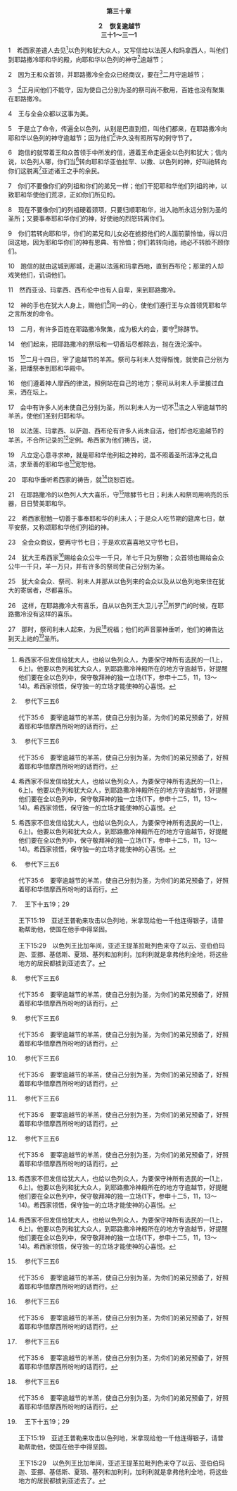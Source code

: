 <p style="text-align:center;font-weight:bold;">第三十章</p>

<p style="text-align:center;font-weight:bold;">２　恢复逾越节<br>三十1～三一1</p>

1　希西家差遣人去见[^1]以色列和犹大众人，又写信给以法莲人和玛拿西人，叫他们到耶路撒冷耶和华的殿，向耶和华以色列的神守[^a]逾越节；

[^1]:希西家不但发信给犹大人，也给以色列众人，为要保守神所有选民的一(1上，6上)。他要以色列和犹大众人，到耶路撒冷神殿所在的地方守逾越节，好提醒他们要在全以色列中，保守敬拜神的独一立场(1下，参申十二5，11，13～14)。希西家领悟，保守独一的立场才能使神的心喜悦。

[^a]:　参代下三五6<br><br>代下35:6　要宰逾越节的羊羔，使自己分别为圣，为你们的弟兄预备了，好照着耶和华借摩西所吩咐的话而行。

2　因为王和众首领，并耶路撒冷全会众已经商议，要在[^a]二月守逾越节；

[^a]:　民九10～11；参出十二2<br><br>民9:10　你要对以色列人说，你们和你们后代中，若有人因接触死人不洁净，或在远方旅途上，他仍要向耶和华守逾越节。<br><br>民9:11　他们要在二月十四日黄昏的时候，守逾越节；要用无酵饼与苦菜，和逾越节的羊羔同吃。<br><br>出12:2　你们要以本月为诸月之始，为一年的首月。

3　[^1]正月间他们不能守，因为使自己分别为圣的祭司尚不敷用，百姓也没有聚集在耶路撒冷。

[^1]:直译，那时。

4　王与全会众都以这事为美。

5　于是立了命令，传遍全以色列，从别是巴直到但，叫他们都来，在耶路撒冷向耶和华以色列的神守逾越节；因为他们[^1]许久没有照所写的例守节了。

[^1]:或，许多人。

6　跑信的就带着王和众首领手中所发的信，遵着王命走遍全以色列和犹大；信内说，以色列人哪，你们当[^a]转向耶和华亚伯拉罕、以撒、以色列的神，好叫祂转向你们这脱离[^b]亚述诸王之手的余民。

[^a]:　赛五五7；耶四1；何六1；十四2；珥二12～13<br><br>赛55:7　恶人当离弃自己的道路，作孽的人当弃绝自己的意念，归向耶和华，耶和华就必怜恤他；当归向我们的神，因为祂必广行赦免。<br><br>耶4:1　耶和华说，以色列啊，你若回来，就当回到我这里；你若从我面前除掉你可憎之物，不四处游荡，<br><br>何6:1　来吧，我们归向耶和华；祂撕裂我们，也必医治；祂打伤我们，也必缠裹。<br><br>何14:2　当带着祷告的话归向耶和华，对祂说，求你赦免一切罪孽，恩慈的收纳我们；这样，我们就把嘴唇的祭，如同牛犊献上。<br><br>珥2:12　耶和华说，虽然如此，你们应当禁食、哭泣、悲哀，全心归向我；<br><br>珥2:13　你们要撕裂心肠，不要撕裂衣服，并要归向耶和华你们的神，因为祂有恩典，有怜恤，不轻易发怒，有丰盛的慈爱，并且后悔，不降所说的灾。

[^b]:　王下十五19；29<br><br>王下15:19　亚述王普勒来攻击以色列地，米拿现给他一千他连得银子，请普勒帮助他，使国在他手中得坚固。<br><br>王下15:29　以色列王比加年间，亚述王提革拉毗列色来夺了以云、亚伯伯玛迦、亚挪、基低斯、夏琐、基列和加利利，加利利就是拿弗他利全地，将这些地方的居民都掳到亚述去了。

7　你们不要像你们的列祖和你们的弟兄一样；他们干犯耶和华他们列祖的神，以致耶和华使他们荒凉，正如你们所见的。

8　现在不要像你们的列祖硬着颈项，只要归顺耶和华，进入祂所永远分别为圣的圣所；又要事奉耶和华你们的神，好使祂的烈怒转离你们。

9　你们若转向耶和华，你们的弟兄和儿女必在掳掠他们的人面前蒙怜恤，得以归回这地，因为耶和华你们的神有恩典、有怜恤；你们若转向祂，祂必不转脸不顾你们。

10　跑信的就由这城到那城，走遍以法莲和玛拿西地，直到西布伦；那里的人却戏笑他们，讥诮他们。

11　然而亚设、玛拿西、西布伦中也有人自卑，来到耶路撒冷。

12　神的手也在犹大人身上，赐他们[^a]同一的心，使他们遵行王与众首领凭耶和华之言所发的命令。

[^a]:　徒四32<br><br>徒4:32　那许多信的人，都是一心一魂的，没有人说他的财物有一样是自己的，都是大家公用。

13　二月，有许多百姓在耶路撒冷聚集，成为极大的会，要守[^a]除酵节。

[^a]:　参出十二15～20；代下三十21<br><br>出12:15　你们要吃无酵饼七日；头一日要把酵从你们各家中除去；因为从头一日起，到第七日为止，凡吃有酵之物的人，必从以色列中剪除。<br><br>出12:16　头一日你们当有圣会，第七日也当有圣会。这两日之内，除了预备各人所要吃的以外，无论何工都不可作。<br><br>出12:17　你们要守无酵节，因为正当这日，我把你们的军队从埃及地领出来。所以你们要守这日，作为世世代代永远的定例。<br><br>出12:18　从正月十四日晚上，直到二十一日晚上，你们要吃无酵饼。<br><br>出12:19　在你们各家中，七日之内不可有酵；因为凡吃有酵之物的人，无论是寄居的，是本地的，必从以色列的会中剪除。<br><br>出12:20　有酵的物，你们都不可吃；在你们一切住处要吃无酵饼。<br><br>代下30:21　在耶路撒冷的以色列人大大喜乐，守除酵节七日；利未人和祭司用响亮的乐器，日日赞美耶和华。

14　他们起来，把耶路撒冷的祭坛和一切香坛尽都除去，抛在汲沦溪中。

15　[^a]二月十四日，宰了逾越节的羊羔。祭司与利未人觉得惭愧，就使自己分别为圣，把燔祭奉到耶和华殿中。

[^a]:　代下三十2；参出十二2；代下二九17<br><br>代下30:2　因为王和众首领，并耶路撒冷全会众已经商议，要在二月守逾越节；<br><br>出12:2　你们要以本月为诸月之始，为一年的首月。<br><br>代下29:17　他们从正月初一日起，将殿分别为圣，初八日到了耶和华的殿廊，又用了八日将耶和华的殿分别为圣，到正月十六日才完成。

16　他们遵着神人摩西的律法，照例站在自己的地方；祭司从利未人手里接过血来，洒在坛上。

17　会中有许多人尚未使自己分别为圣，所以利未人为一切不[^a]洁之人宰逾越节的羊羔，使他们圣别归耶和华。

[^a]:　约十一55<br><br>约11:55　犹太人的逾越节近了，有许多人从乡下上耶路撒冷去，要在节前洁净自己。

18　以法莲、玛拿西、以萨迦、西布伦有许多人尚未自洁，他们却也吃逾越节的羊羔，不合所记录的[^a]定例。希西家为他们祷告，说，

[^a]:　参出十二43～49<br><br>出12:43　耶和华对摩西、亚伦说，逾越节的定例是这样：外邦人都不可吃这羊羔。<br><br>出12:44　但各人用银子买的奴仆，受了割礼之后，就可以吃。<br><br>出12:45　寄居的和雇工，都不可吃。<br><br>出12:46　应当在一个房子里吃；不可把一点肉从房子里带到外面。羊羔的骨头一根也不可折断。<br><br>出12:47　以色列全会众都要守这节。<br><br>出12:48　若有外人寄居在你们中间，愿向耶和华守逾越节，他所有的男子务要受割礼，然后才让他前来遵守，他也就像本地人一样；但未受割礼的人，都不可吃这羊羔。<br><br>出12:49　本地人和寄居在你们中间的外人，同归一例。

19　凡立定心意寻求神，就是耶和华他列祖之神的，虽不照着圣所洁净之礼自洁，求至善的耶和华也[^1]宽恕他。

[^1]:直译，遮盖他(的罪。)

20　耶和华垂听希西家的祷告，就[^1]饶恕百姓。

[^1]:直译，医治。许多吃逾越节羊羔的人尚未自洁，结果就患了病(18～20)。这预表新约信徒不配的有分于主的筵席(林前十一27～31)。

21　在耶路撒冷的以色列人大大喜乐，守[^a]除酵节七日；利未人和祭司用响亮的乐器，日日赞美耶和华。

[^a]:　出十二15～20；十三6～7；拉六22<br><br>出12:15　你们要吃无酵饼七日；头一日要把酵从你们各家中除去；因为从头一日起，到第七日为止，凡吃有酵之物的人，必从以色列中剪除。<br><br>出12:16　头一日你们当有圣会，第七日也当有圣会。这两日之内，除了预备各人所要吃的以外，无论何工都不可作。<br><br>出12:17　你们要守无酵节，因为正当这日，我把你们的军队从埃及地领出来。所以你们要守这日，作为世世代代永远的定例。<br><br>出12:18　从正月十四日晚上，直到二十一日晚上，你们要吃无酵饼。<br><br>出12:19　在你们各家中，七日之内不可有酵；因为凡吃有酵之物的人，无论是寄居的，是本地的，必从以色列的会中剪除。<br><br>出12:20　有酵的物，你们都不可吃；在你们一切住处要吃无酵饼。<br><br>出13:6　你要吃无酵饼七日，到第七日要向耶和华守节。<br><br>出13:7　这七日之久，要吃无酵饼；在你那里不可见有酵的物，在你四境之内也不可见发酵物。<br><br>拉6:22　欢欢喜喜地守除酵节七日；因为耶和华使他们欢喜，又使亚述王的心转向他们，坚固他们的手，作以色列神殿的工程。

22　希西家慰勉一切善于事奉耶和华的利未人；于是众人吃节期的筵席七日，献平安祭，又称颂耶和华他们列祖的神。

23　全会众商议，要再守节七日；于是欢欢喜喜地又守节七日。

24　犹大王希西家[^a]赐给会众公牛一千只，羊七千只为祭物；众首领也赐给会众公牛一千只，羊一万只，并有许多的祭司使自己分别为圣。

[^a]:　参代下三五7～9<br><br>代下35:7　约西亚从羊群中，将绵羊羔和山羊羔赐给一般的民众，全部给那里的众人作逾越节的祭物，总数有三万只，还有牛三千只；这都是出自王的产业。<br><br>代下35:8　约西亚的众首领也将甘心祭赐给百姓、祭司和利未人；又有管理神殿的希勒家、撒迦利亚和耶歇，将羊羔二千六百只，牛三百只，给祭司作逾越节的祭物。<br><br>代下35:9　利未人的首领歌楠雅，和他两个兄弟示玛雅、拿坦业，与哈沙比雅、耶利、约撒拔，将羊羔五千只，牛五百只，赐给利未人作逾越节的祭物。

25　犹大全会众、祭司、利未人并那从以色列来的会众以及从以色列地来住在犹大的寄居者，尽都喜乐。

26　这样，在耶路撒冷大有喜乐，自从以色列王大卫儿子[^a]所罗门的时候，在耶路撒冷没有这样的喜乐。

[^a]:　参代下七8～10<br><br>代下7:8　那时所罗门和以色列众人，就是从哈马口直到埃及小河的人，聚集成为大会，一同守节七日。<br><br>代下7:9　第八日举行严肃会；他们行奉献坛的礼七日，守节七日。<br><br>代下7:10　七月二十三日，王遣散众民，各归各的帐棚；他们因耶和华向大卫和所罗门与祂民以色列人所行一切美善的事，就都心中欢喜快乐。

27　那时，祭司利未人起来，为民[^a]祝福；他们的声音蒙神垂听，他们的祷告达到天上祂的[^b]圣所。

[^a]:　参民六23～26<br><br>民6:23　你要对亚伦和他儿子们说，你们要这样为以色列人祝福，说，<br><br>民6:24　愿耶和华赐福给你，保护你；<br><br>民6:25　愿耶和华使祂的面光照你，赐恩给你；<br><br>民6:26　愿耶和华向你仰脸，赐你平安。

[^b]:　申二六15；诗六八5<br><br>申26:15　求你从天上，从你圣别的居所垂看，赐福给你的百姓以色列与你所赐给我们的地，就是你向我们列祖起誓要赐给我们的流奶与蜜之地。<br><br>诗68:5　神在祂的圣所作孤儿的父，作寡妇的伸冤者。



